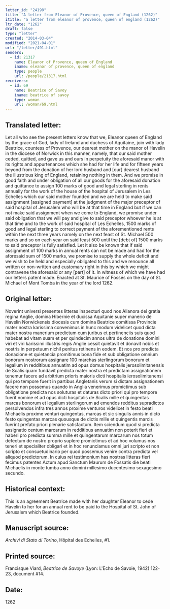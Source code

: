 ```yaml
---
letter_id: "24198"
title: "A letter from Eleanor of Provence, queen of England (1262)"
ititle: "a letter from eleanor of provence, queen of england (1262)"
ltr_date: "1262"
draft: false
type: "letter"
created: "2014-03-04"
modified: "2021-04-01"
url: "/letter/491.html"
senders:
  - id: 21317
    name: Eleanor of Provence, queen of England
    iname: eleanor of provence, queen of england
    type: people
    url: /people/21317.html
receivers:
  - id: 69
    name: Beatrice of Savoy
    iname: beatrice of savoy
    type: woman
    url: /woman/69.html
---
```

<h2> Translated letter:</h2>Let all who see the present letters know that we, Eleanor queen of England by the grace of God, lady of Ireland and duchess of Aquitaine, join with lady Beatrice, countess of Provence, our dearest mother on the manor of Havelin in the diocese of Norwick in this manner, namely, that our said mother ceded, quitted, and gave us and ours in perpetuity the aforesaid manor with its rights and appurtenances which she had for her life and for fifteen years beyond from the donation of her lord husband and [our] dearest husband the illustrious king of England, retaining nothing in them.
And we promise in good faith and under obligation of all our goods for the aforesaid donation and quittance to assign 100 marks of good and legal sterling in rents annually for the work of the house of the hospital of Jerusalem in Les Echelles which our said mother founded and we are held to make said assignment [assigned payment] at the judgment of the major preceptor of said hospital of Jerusalem who will be at that time in England but if we can not make said assignment when we come to England, we promise under said obligation that we will pay and give to said preceptor whoever he is at that time and to the work of said hospital of Les Echelles, 1500 marks of good and legal sterling to correct payment of the aforementioned rents within the next three years namely on the next feast of St. Michael 500 marks and so on each year on said feast 500 until the [debt of] 1500 marks to said preceptor is fully satisfied.  Let it also be known that if said assignment of 100 marks in annual rents can not be made and had for the aforesaid sum of 1500 marks, we promise to supply the whole deficit and we wish to be held and especially obligated to this and we renounce all written or non-written and customary right in this by which we might contravene the aforesaid or any [part] of it.
In witness of which we have had our letters patent made.  Enacted at St. Maurice of Fossés on the day of St. Michael of Mont Tomba in the year of the lord 1262.
<h2 class="mt-4"> Original letter:</h2>Noverint universi presentes litteras inspecturi quod nos Alianora dei gratia regina Anglie, domina Hibernie et ducissa Aquitanie super manerio de Havelin Norwickensis diocesis cum domina Beatrice comitissa Provincie mater nostra karissima convenimus in hunc modum videlicet quod dicta mater nostra manerium predictum cum juribus et pertinenciis suis quod habebat ad vitam suam et per quindecim annos ultra de donatione domini viri et viri karissimi illustris regis Anglie cessit quietavit et donavit nobis et nostris in perpetuum nichil penitus retinens in eodem. Et nos pro predicta donacione et quietancia promitimus bona fide et sub obligatione omnium bonorum nostrorum assignare 100 marchas sterlingorum bonorum et legalium in redditibus annuatim ad opus domus hospitalis jerosolimitanensis de Scalis quam fundavit predicta mater nostra et predictam assignationem tenemur facere ad arbitrium prioris maioris dicti hospitalis ierosolimitanensi qui pro tempore fuerit in partibus Angletanis verum si dictam assignationem facere non possemus quando in Anglia venerimus promictimus sub obligatione predicta nos soluturas et daturas dicto priori qui pro tempore fuerit nomine et ad opus dicti hospitalis de Scalis mille et quingentas marcas bonorum et legalium sterlingorum ad emendos redditus supradictos persolvendos infra tres annos proxime venturos videlicet in festo beati Michaelis proxime venturi quingentas, marcas et sic singulis annis in dicto festo quingentas marcas quousque de dictis mille et quingentis marcis fuerint prefato priori plenarie satisfactum. Item sciendum quod si predicta assignatio centum marcarum in redditibus annuatim non poterit fieri et haberi pro predicta summa mille et quingentarum marcarum nos totum defectum de nostro proprio suplere promictimus et ad hoc volumus nos teneri et specialiter obligari et in hoc renunciamus omni juri scripto et non scripto et consuetudinario per quod possemus venire contra predicta vel aliquod predictorum. In cuius rei testimonium has nostras litteras fieri fecimus patentes Actum apud Sanctum Maurum de Fossatis die beati Michaelis in monte tumba anno domini millesimo ducentesimo sexagesimo secundo.
<h2 class="mt-4"> Historical context:</h2>This is an agreement Beatrice made with her daughter Eleanor to cede Havelin to her for an annual rent to be paid to the Hospital of St. John of Jerusalem which Beatrice founded.
<h2 class="mt-4"> Manuscript source:</h2><p><em>Archivi di Stato di Torino</em>, Hôpital des Echelles, #1.</p><h2 class="mt-4"> Printed source:</h2><p>Francisque Viard, <em>Beatrice de Savoye</em> (Lyon: L'Echo de Savoie, 1942) 122-23, document #14.</p><h2 class="mt-4"> Date:</h2>1262